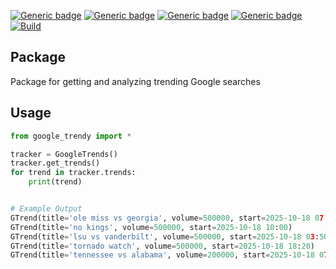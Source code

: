 [![Generic badge](https://img.shields.io/badge/Licence-MIT-blue.svg)](https://shields.io/)
[![Generic badge](https://img.shields.io/badge/Maintained-yes-green.svg)](https://shields.io/)
[![Generic badge](https://img.shields.io/badge/Python-3.10-yellow.svg)](https://shields.io/)
[![Generic badge](https://img.shields.io/badge/google_trendy-2.0-red.svg)](https://pypi.org/project/google-trendy/)
[![Build](https://github.com/michaelMondoro/google_trendy/actions/workflows/build.yml/badge.svg)](https://github.com/michaelMondoro/google_trendy/actions/workflows/build.yml)

## Package
Package for getting and analyzing trending Google searches

## Usage
```python
from google_trendy import *

tracker = GoogleTrends()
tracker.get_trends()
for trend in tracker.trends:
    print(trend)


# Example Output
GTrend(title='ole miss vs georgia', volume=500000, start=2025-10-18 07:00)
GTrend(title='no kings', volume=500000, start=2025-10-18 10:00)
GTrend(title='lsu vs vanderbilt', volume=500000, start=2025-10-18 03:50)
GTrend(title='tornado watch', volume=500000, start=2025-10-18 18:20)
GTrend(title='tennessee vs alabama', volume=200000, start=2025-10-18 07:30)
```
